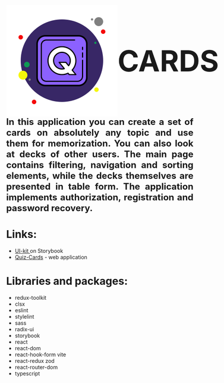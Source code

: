 <div id="header" style="display: flex; justify-content: flex-start; align-items: center" >
<img src="src/assets/icons/icons8-quizlet-300.png" alt="Cards">
<h1 style="font-size: 78px; padding: 0; margin: 0">CARDS</h1>
</div>
<div style=" text-align: justify">
<h3 style="padding: 0; margin: 0; font-size: 24px;">In this application you can create a set of cards on absolutely any topic and use them for memorization. You can also look at decks of other users. The main page contains filtering, navigation and sorting elements, while the decks themselves are presented in table form. The application implements authorization, registration and password recovery.</h3>
</div>

# Links:

- [UI-kit ](https://storybook-flashcards-example.vercel.app/?path=/docs) on Storybook
- [Quiz-Cards](https://falshcards-pavels-projects-3d7de22a.vercel.app/) - web application

# Libraries and packages:

- redux-toolkit
- clsx
- eslint
- stylelint
- sass
- radix-ui
- storybook
- react
- react-dom
- react-hook-form vite
- react-redux zod
- react-router-dom
- typescript
